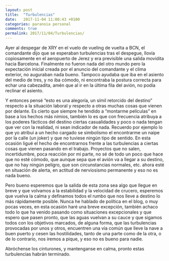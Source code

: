 ```yaml
---
layout: post
title:  "Turbulencias"
date:   2017-11-04 11:00:43 +0100
categories: paranoia personal
comments: true
permalink: 2017/11/04/Turbulencias/
---
```


Ayer al despegar de XRY en el vuelo de vueling de vuelta a BCN, el comandante dijo que se esperaban turbulencias tras el despegue, llovía copiosamente en el aeropuerto de Jerez y era previsible una salida movidita hacia Barcelona. Finalmente no fueron nada del otro mundo pero la expectación inicial creada por el anuncio del comandante y el clima exterior, no auguraban nada bueno. Tampoco ayudaba que iba en el asiento del medio de tres, y no iba cómodo, ni encontraba la postura correcta para echar una cabezadita, amén que al ir en la última fila del avión, no podía reclinar el asiento. 

Y entonces pensé “esto es una alegoría, un símil retorcido del destino” respecto a la situación laboral y respecto a otras muchas cosas que vienen por delante. Es cierto que siempre he tendido a “montarme películas” en base a los hechos más nimios, también lo es que con frecuencia atribuya a los poderes fácticos del destino ciertas casualidades y poco o nada tengan que ver con la realidad, ni sean indicador de nada. Recuerdo por ejemplo lo que yo atribuí a un hecho cargado se simbolismo el encontrarme un naipe por la calle (un joker) y que no tuviese ningún tipo de sentido. En esta ocasión ligué el hecho de encontrarnos frente a las turbulencias a ciertas cosas que vienen pasando en el trabajo. Proyectos que no salen, incertidumbre, poca reacción por mi parte, no sé de todo un poco que hace que no esté cómodo, que aunque sepa que el avión va a llegar a su destino, que no hay ningún peligro, que son circunstancias normales, etc. ahora esté en situación de alerta, en actitud de nerviosismo permanente y eso no es nada bueno. 

Pero bueno esperemos que la salida de esta zona sea algo que llegue en breve y que volvamos a la estabilidad y la velocidad de crucero, esperemos que vuelva la calma y definamos todos el rumbo que nos lleve a destino lo más rápidamente posible. Nunca he hablado de política en el blog, o muy pocas veces, en esta ocasión haré una breve excepción, también achaco todo lo que ha venido pasando como situaciones excepcionales y que espero que pasen pronto, que las aguas vuelvan a su cauce y que sigamos todos con los objetivos marcados, de alguna forma, que las turbulencias provocadas por unos y otros, encuentren una vía común que lleve la nave a buen puerto y cesen las hostilidades, tanto de una parte como de la otra, o de lo contrario, nos iremos a pique, y eso no es bueno para nadie.

Abróchense los cinturones, y mantenganse en calma, pronto estas turbulencias habrán terminado.